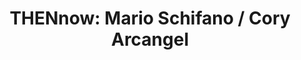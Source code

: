 ---
ee_id_show: '4129'
title: 'THENnow: Mario Schifano / Cory Arcangel'
url: thennow-mario-schifano-cory-arcangel
live_url:
year: '2014'
venue: MiArt (w/ Studio Marconi ’65 & Lisson Gallery)
state_country: Milan
type:
dates:
wwwnews:
wwweblast:
pitch: Really great experience working with Studio Marconi ’65 doing this show with
  the estate of Italian pop artist Mario Schifano.
ps:
download:
layout: shows
---